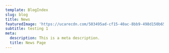```yaml
---
template: BlogIndex
slug: blog
title: News
featuredImage: 'https://ucarecdn.com/503495ad-cf15-40ac-8bb9-498d150b6505/'
subtitle: testing 1
meta:
  description: This is a meta description.
  title: News Page
---
```


